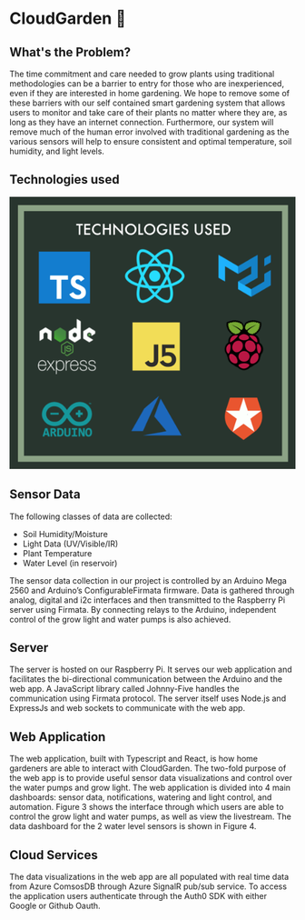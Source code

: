 # CloudGarden 🌱

## What's the Problem?

The time commitment and care needed to grow plants using traditional methodologies can be a barrier to entry for those who are inexperienced, even if they are interested in home gardening. 
We hope to remove some of these barriers with our self contained smart gardening system that allows users to monitor and take care of their plants no matter where they are, as long as they have an internet connection. Furthermore, our system will remove much of the human error involved with traditional gardening as the various sensors will help to ensure consistent and optimal temperature, soil humidity, and light levels.

## Technologies used

![alt text](https://github.com/Green-Party/CloudGarden/blob/master/cloudgarden-pwa/public/image.png "Technologies Used")

## Sensor Data

The following classes of data are collected:
* Soil Humidity/Moisture
* Light Data (UV/Visible/IR)
* Plant Temperature
* Water Level (in reservoir)  

The sensor data collection in our project is controlled by an Arduino Mega 2560 and Arduino’s ConfigurableFirmata firmware. Data is gathered through analog, digital and i2c interfaces and then transmitted to the Raspberry Pi server using Firmata. By connecting relays to the Arduino, independent control of the grow light and water pumps is also achieved.

## Server

The server is hosted on our Raspberry Pi. It serves our web application and facilitates the bi-directional communication between the Arduino and the web app. A JavaScript library called Johnny-Five handles the communication using Firmata protocol. The server itself uses Node.js and ExpressJs and web sockets to communicate with the web app.

## Web Application

The web application, built with Typescript and React, is how home gardeners are able to interact with CloudGarden. The two-fold purpose of the web app is to provide useful sensor data visualizations and control over the water pumps and grow light. The web application is divided into 4 main dashboards: sensor data, notifications, watering and light control, and automation. Figure 3 shows the interface through which users are able to control the grow light and water pumps, as well as view the livestream. The data dashboard for the 2 water level sensors is shown in Figure 4.

## Cloud Services

The data visualizations in the web app are all populated with real time data from Azure ComsosDB through Azure SignalR pub/sub service. To access the application users authenticate through the Auth0 SDK with either Google or Github Oauth.
